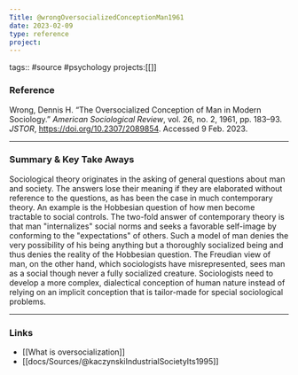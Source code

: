 ```yaml
---
Title: @wrongOversocializedConceptionMan1961
date: 2023-02-09
type: reference
project:
---
```


tags:: #source #psychology
projects:[[]]

### Reference 

Wrong, Dennis H. “The Oversocialized Conception of Man in Modern Sociology.” _American Sociological Review_, vol. 26, no. 2, 1961, pp. 183–93. _JSTOR_, https://doi.org/10.2307/2089854. Accessed 9 Feb. 2023.

---

### Summary & Key Take Aways

Sociological theory originates in the asking of general questions about man and society. The answers lose their meaning if they are elaborated without reference to the questions, as has been the case in much contemporary theory. An example is the Hobbesian question of how men become tractable to social controls. The two-fold answer of contemporary theory is that man "internalizes" social norms and seeks a favorable self-image by conforming to the "expectations" of others. Such a model of man denies the very possibility of his being anything but a thoroughly socialized being and thus denies the reality of the Hobbesian question. The Freudian view of man, on the other hand, which sociologists have misrepresented, sees man as a social though never a fully socialized creature. Sociologists need to develop a more complex, dialectical conception of human nature instead of relying on an implicit conception that is tailor-made for special sociological problems.

--- 

### Links

- [[What is oversocialization]]
- [[docs/Sources/@kaczynskiIndustrialSocietyIts1995]]
